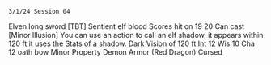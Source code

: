 	3/1/24 Session 04

Elven long sword [TBT] Sentient elf blood
	Scores hit on 19 20
	Can cast [Minor Illusion]
	You can use an action to call an elf shadow, it appears within 120 ft it uses the Stats of a shadow. 
	Dark Vision of 120 ft
	Int 12
	Wis 10
	Cha 12
oath bow
Minor Property
Demon Armor (Red Dragon)
	Cursed 
